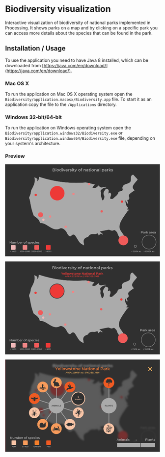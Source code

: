 # Biodiversity visualization
Interactive visualization of biodiversity of national parks implemented in Processing. It shows parks on a map and by clicking on a specific park you can access more details about the species that can be found in the park.

## Installation / Usage
To use the application you need to have Java 8 installed, which can be downloaded from [https://java.com/en/download/](https://java.com/en/download/).

### Mac OS X
To run the application on Mac OS X operating system open the `Biodiversity/application.macosx/Biodiversity.app` file. To start it as an application copy the file to the `/Applications` directory.

### Windows 32-bit/64-bit
To run the application on Windows operating system open the `Biodiversity/application.windows32/Biodiversity.exe` or `Biodiversity/application.windows64/Biodiversity.exe` file, depending on your system's architecture.

### Preview

![Biodivesity screen](/images/biodiversity.gif)

![Home screen](/images/homescreen.png)

![Details screen](/images/detailsscreen.png)
